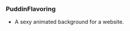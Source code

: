 ### PuddinFlavoring
- A sexy animated background for a website.

[](https://cdn.discordapp.com/attachments/695003533254328431/730003577254445096/unknown.png)
